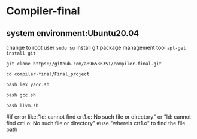 # Compiler-final
## system environment:Ubuntu20.04
change to root user
```sudo su```
install git package management tool
```apt-get install git```

```git clone https://github.com/a896536351/compiler-final.git```
    
```cd compiler-final/Final_project```

```bash lex_yacc.sh```

```bash gcc.sh```

```bash llvm.sh```

#if error like:"ld: cannot find crt1.o: No such file or directory" or "ld: cannot find crti.o: No such file or directory"
#use "whereis crt1.o" to find the file path
